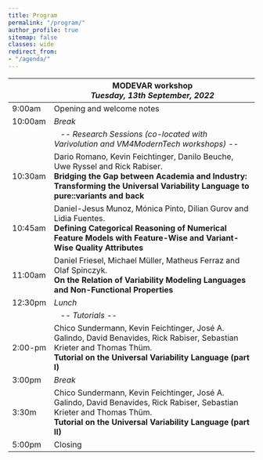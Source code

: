 ```yaml
---
title: Program
permalink: "/program/"
author_profile: true
sitemap: false
classes: wide
redirect_from:
- "/agenda/"
---
```


|                   | **MODEVAR workshop**<br/>*Tuesday, 13th September, 2022* |
| ------------------|----------------------------------------------------|
| 9:00am  | Opening and welcome notes  |
| 10:00am | *Break* |
|         | &nbsp;&nbsp;&nbsp;*-- Research Sessions (co-located with Varivolution and VM4ModernTech workshops) --*  |
| 10:30am | Dario Romano, Kevin Feichtinger, Danilo Beuche, Uwe Ryssel and Rick Rabiser.<br/>**Bridging the Gap between Academia and Industry: Transforming the Universal Variability Language to pure::variants and back** |
| 10:45am | Daniel-Jesus Munoz, Mónica Pinto, Dilian Gurov and Lidia Fuentes.<br/>**Defining Categorical Reasoning of Numerical Feature Models with Feature-Wise and Variant-Wise Quality Attributes** |
| 11:00am | Daniel Friesel, Michael Müller, Matheus Ferraz and Olaf Spinczyk.<br/>**On the Relation of Variability Modeling Languages and Non-Functional Properties** |
| 12:30pm | *Lunch* |
|         | &nbsp;&nbsp;&nbsp;*-- Tutorials --*  |
| 2:00-pm  | Chico Sundermann, Kevin Feichtinger, José A. Galindo, David Benavides, Rick Rabiser, Sebastian Krieter and Thomas Thüm.<br/>**Tutorial on the Universal Variability Language (part I)** |
| 3:00pm | *Break* |
| 3:30m  | Chico Sundermann, Kevin Feichtinger, José A. Galindo, David Benavides, Rick Rabiser, Sebastian Krieter and Thomas Thüm.<br/>**Tutorial on the Universal Variability Language (part II)** |
| 5:00pm | Closing |
